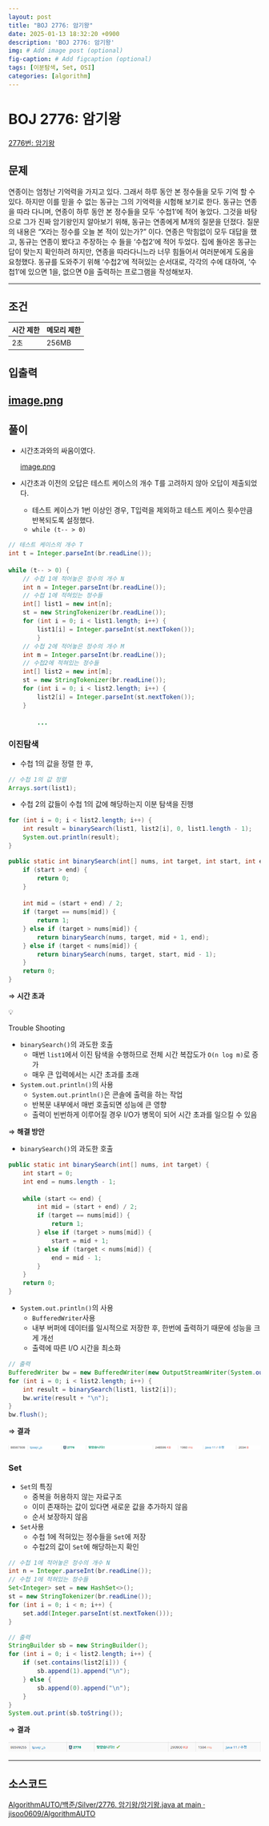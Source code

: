 ```yaml
---
layout: post
title: "BOJ 2776: 암기왕"
date: 2025-01-13 18:32:20 +0900
description: 'BOJ 2776: 암기왕'
img: # Add image post (optional)
fig-caption: # Add figcaption (optional)
tags: [이분탐색, Set, OSI]
categories: [algorithm]
---
```

# BOJ 2776: 암기왕

[2776번: 암기왕](https://www.acmicpc.net/problem/2776)

## 문제

연종이는 엄청난 기억력을 가지고 있다. 그래서 하루 동안 본 정수들을 모두 기억 할 수 있다. 하지만 이를 믿을 수 없는 동규는 그의 기억력을 시험해 보기로 한다. 동규는 연종을 따라 다니며, 연종이 하루 동안 본 정수들을 모두 ‘수첩1’에 적어 놓았다. 그것을 바탕으로 그가 진짜 암기왕인지 알아보기 위해, 동규는 연종에게 M개의 질문을 던졌다. 질문의 내용은 “X라는 정수를 오늘 본 적이 있는가?” 이다. 연종은 막힘없이 모두 대답을 했고, 동규는 연종이 봤다고 주장하는 수 들을 ‘수첩2’에 적어 두었다. 집에 돌아온 동규는 답이 맞는지 확인하려 하지만, 연종을 따라다니느라 너무 힘들어서 여러분에게 도움을 요청했다. 동규를 도와주기 위해 ‘수첩2’에 적혀있는 순서대로, 각각의 수에 대하여, ‘수첩1’에 있으면 1을, 없으면 0을 출력하는 프로그램을 작성해보자.

---

## 조건

| 시간 제한 | 메모리 제한 |
| --- | --- |
| 2초 | 256MB |

## 입출력

[image.png](/assets/img/posts/algorithm/BOJ2776/BOJ2776.png)
---

## 풀이

- 시간초과와의 싸움이였다.

  [image.png](/assets/img/posts/algorithm/BOJ2776/BOJ2776(1).png)

- 시간초과 이전의 오답은 테스트 케이스의 개수 T를 고려하지 않아 오답이 제출되었다.
    - 테스트 케이스가 1번 이상인 경우, T입력을 제외하고 테스트 케이스 횟수만큼 반복되도록 설정했다.
    - `while (t-- > 0)`

```java
// 테스트 케이스의 개수 T
int t = Integer.parseInt(br.readLine());

while (t-- > 0) {
    // 수첩 1에 적어놓은 정수의 개수 N
    int n = Integer.parseInt(br.readLine());
    // 수첩 1에 적혀있는 정수들
    int[] list1 = new int[n];
    st = new StringTokenizer(br.readLine());
    for (int i = 0; i < list1.length; i++) {
        list1[i] = Integer.parseInt(st.nextToken());
		}            
    // 수첩 2에 적어놓은 정수의 개수 M
    int m = Integer.parseInt(br.readLine());
    // 수첩2에 적혀있는 정수들
    int[] list2 = new int[m];
    st = new StringTokenizer(br.readLine());
    for (int i = 0; i < list2.length; i++) {
        list2[i] = Integer.parseInt(st.nextToken());
    }
    
		...
```

### 이진탐색

- 수첩 1의 값을 정렬 한 후,

```java
// 수첩 1의 값 정렬
Arrays.sort(list1);
```

- 수첩 2의 값들이 수첩 1의 값에 해당하는지 이분 탐색을 진행

```java
for (int i = 0; i < list2.length; i++) {
    int result = binarySearch(list1, list2[i], 0, list1.length - 1);
    System.out.println(result);
}
```

```java
public static int binarySearch(int[] nums, int target, int start, int end) {
    if (start > end) {
        return 0;
    }

    int mid = (start + end) / 2;
    if (target == nums[mid]) {
        return 1;
    } else if (target > nums[mid]) {
        return binarySearch(nums, target, mid + 1, end);
    } else if (target < nums[mid]) {
        return binarySearch(nums, target, start, mid - 1);
    }
    return 0;
}
```

⇒ **시간 초과**

<aside>
💡

Trouble Shooting

- `binarySearch()`의 과도한 호출
    - 매번 `list1`에서 이진 탐색을 수행하므로 전체 시간 복잡도가 `O(n log m)`로 증가
    - 매우 큰 입력에서는 시간 초과를 초래
- `System.out.println()`의 사용
    - `System.out.println()`은 콘솔에 출력을 하는 작업
    - 반복문 내부에서 매번 호출되면 성능에 큰 영향
    - 출력이 빈번하게 이루어질 경우 I/O가 병목이 되어 시간 초과를 일으킬 수 있음
</aside>

⇒ **해결 방안**

- `binarySearch()`의 과도한 호출

```java
public static int binarySearch(int[] nums, int target) {
    int start = 0;
    int end = nums.length - 1;

    while (start <= end) {
        int mid = (start + end) / 2;
        if (target == nums[mid]) {
            return 1;
        } else if (target > nums[mid]) {
            start = mid + 1;
        } else if (target < nums[mid]) {
            end = mid - 1;
        }
    }
    return 0;
}
```

- `System.out.println()`의 사용
    - `BufferedWriter`사용
    - 내부 버퍼에 데이터를 일시적으로 저장한 후, 한번에 출력하기 때문에 성능을 크게 개선
    - 출력에 따른 I/O 시간을 최소화

```java
// 출력
BufferedWriter bw = new BufferedWriter(new OutputStreamWriter(System.out));
for (int i = 0; i < list2.length; i++) {
    int result = binarySearch(list1, list2[i]);
    bw.write(result + "\n");
}
bw.flush();
```

⇒ **결과**

![image.png](/assets/img/posts/algorithm/BOJ2776/BOJ2776(2).png)

### Set

- `Set`의 특징
    - 중복을 허용하지 않는 자료구조
    - 이미 존재하는 값이 있다면 새로운 값을 추가하지 않음
    - 순서 보장하지 않음
- `Set`사용
    - 수첩 1에 적혀있는 정수들을 `Set`에 저장
    - 수첩2의 값이 `Set`에 해당하는지 확인

```java
// 수첩 1에 적어놓은 정수의 개수 N
int n = Integer.parseInt(br.readLine());
// 수첩 1에 적혀있는 정수들
Set<Integer> set = new HashSet<>();
st = new StringTokenizer(br.readLine());
for (int i = 0; i < n; i++) {
    set.add(Integer.parseInt(st.nextToken()));
}
```

```java
// 출력
StringBuilder sb = new StringBuilder();
for (int i = 0; i < list2.length; i++) {
    if (set.contains(list2[i])) {
        sb.append(1).append("\n");
    } else {
        sb.append(0).append("\n");
    }
}
System.out.print(sb.toString());
```

⇒ **결과**

![image.png](/assets/img/posts/algorithm/BOJ2776/BOJ2776(3).png)

---

## 소스코드

[AlgorithmAUTO/백준/Silver/2776. 암기왕/암기왕.java at main · jisoo0609/AlgorithmAUTO](https://github.com/jisoo0609/AlgorithmAUTO/blob/main/%EB%B0%B1%EC%A4%80/Silver/2776.%E2%80%85%EC%95%94%EA%B8%B0%EC%99%95/%EC%95%94%EA%B8%B0%EC%99%95.java)
